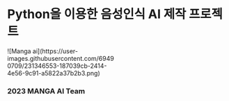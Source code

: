 <div>
<h1>Python을 이용한 음성인식 AI 제작 프로젝트</h1>

<div style="
          width: 250px;
            height:auto;
        ">
  ![Manga ai](https://user-images.githubusercontent.com/69490709/231346553-187039cb-2414-4e56-9c91-a5822a37b2b3.png)
  </div>
<h3>2023 MANGA AI Team</h3>

</div>

